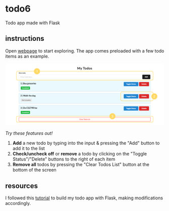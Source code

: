 # todo6
Todo app made with Flask

## instructions
Open [webpage](https://todo5.vercel.app/) to start exploring. The app comes preloaded with a few todo items as an example.

![Screenshot of todo app](static/screenshot.png)

*Try these features out!*
1. **Add** a new todo by typing into the input & pressing the "Add" button to add it to the list
2. **Check/uncheck off** or **remove** a todo by clicking on the "Toggle Status"/"Delete" buttons to the right of each item
3. **Remove all** todos by pressing the "Clear Todos List" button at the bottom of the screen

## resources
I followed this [tutorial](https://www.python-engineer.com/posts/flask-todo-app/) to build my todo app with Flask, making modifications accordingly.
